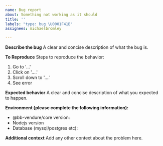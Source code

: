 ```yaml
---
name: Bug report
about: Something not working as it should
title: ''
labels: "type: bug \U0001F41B"
assignees: michaelbromley

---
```


**Describe the bug**
A clear and concise description of what the bug is.

**To Reproduce**
Steps to reproduce the behavior:
1. Go to '...'
2. Click on '....'
3. Scroll down to '....'
4. See error

**Expected behavior**
A clear and concise description of what you expected to happen.

**Environment (please complete the following information):**
 - @bb-vendure/core version:
 - Nodejs version
 - Database (mysql/postgres etc):

**Additional context**
Add any other context about the problem here.
